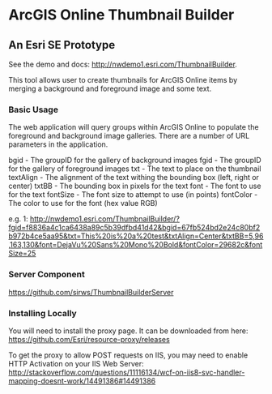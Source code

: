 # ArcGIS Online Thumbnail Builder
## An Esri SE Prototype

See the demo and docs: http://nwdemo1.esri.com/ThumbnailBuilder.

This tool allows user to create thumbnails for ArcGIS Online items by merging a background and foreground image and some text.

### Basic Usage

The web application will query groups within ArcGIS Online to populate the foreground and background image galleries.  There are a number of URL parameters in the application.

  bgid - The groupID for the gallery of background images
  fgid - The groupID for the gallery of foreground images
  txt - The text to place on the thumbnail
  textAlign - The alignment of the text withing the bounding box (left, right or center)
  txtBB - The bounding box in pixels for the text
  font - The font to use for the text
  fontSize - The font size to attempt to use (in points)
  fontColor - The color to use for the font (hex value RGB)
  
  e.g. 1: http://nwdemo1.esri.com/ThumbnailBuilder/?fgid=f8836a4c1ca6438a89c5b39dfbd41d42&bgid=67fb524bd2e24c80bf2b972b4ce5aa95&txt=This%20is%20a%20test&txtAlign=Center&txtBB=5,96,163,130&font=DejaVu%20Sans%20Mono%20Bold&fontColor=29682c&fontSize=25

### Server Component

https://github.com/sirws/ThumbnailBuilderServer

### Installing Locally

You will need to install the proxy page.  It can be downloaded from here: https://github.com/Esri/resource-proxy/releases

To get the proxy to allow POST requests on IIS, you may need to enable HTTP Activation on your IIS Web Server:
http://stackoverflow.com/questions/11116134/wcf-on-iis8-svc-handler-mapping-doesnt-work/14491386#14491386
